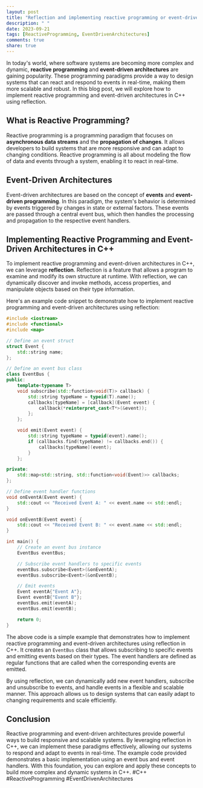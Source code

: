 ```yaml
---
layout: post
title: "Reflection and implementing reactive programming or event-driven architectures in C++."
description: " "
date: 2023-09-21
tags: [ReactiveProgramming, EventDrivenArchitectures]
comments: true
share: true
---
```


In today's world, where software systems are becoming more complex and dynamic, **reactive programming** and **event-driven architectures** are gaining popularity. These programming paradigms provide a way to design systems that can react and respond to events in real-time, making them more scalable and robust. In this blog post, we will explore how to implement reactive programming and event-driven architectures in C++ using reflection.

## What is Reactive Programming?

Reactive programming is a programming paradigm that focuses on **asynchronous data streams** and the **propagation of changes**. It allows developers to build systems that are more responsive and can adapt to changing conditions. Reactive programming is all about modeling the flow of data and events through a system, enabling it to react in real-time.

## Event-Driven Architectures

Event-driven architectures are based on the concept of **events** and **event-driven programming**. In this paradigm, the system's behavior is determined by events triggered by changes in state or external factors. These events are passed through a central event bus, which then handles the processing and propagation to the respective event handlers.

## Implementing Reactive Programming and Event-Driven Architectures in C++

To implement reactive programming and event-driven architectures in C++, we can leverage **reflection**. Reflection is a feature that allows a program to examine and modify its own structure at runtime. With reflection, we can dynamically discover and invoke methods, access properties, and manipulate objects based on their type information.

Here's an example code snippet to demonstrate how to implement reactive programming and event-driven architectures using reflection:

```cpp
#include <iostream>
#include <functional>
#include <map>

// Define an event struct
struct Event {
    std::string name;
};

// Define an event bus class
class EventBus {
public:
    template<typename T>
    void subscribe(std::function<void(T)> callback) {
        std::string typeName = typeid(T).name();
        callbacks[typeName] = [callback](Event event) {
            callback(*reinterpret_cast<T*>(&event));
        };
    };

    void emit(Event event) {
        std::string typeName = typeid(event).name();
        if (callbacks.find(typeName) != callbacks.end()) {
            callbacks[typeName](event);
        }
    };

private:
    std::map<std::string, std::function<void(Event)>> callbacks;
};

// Define event handler functions
void onEventA(Event event) {
    std::cout << "Received Event A: " << event.name << std::endl;
}

void onEventB(Event event) {
    std::cout << "Received Event B: " << event.name << std::endl;
}

int main() {
    // Create an event bus instance
    EventBus eventBus;

    // Subscribe event handlers to specific events
    eventBus.subscribe<Event>(&onEventA);
    eventBus.subscribe<Event>(&onEventB);

    // Emit events
    Event eventA{"Event A"};
    Event eventB{"Event B"};
    eventBus.emit(eventA);
    eventBus.emit(eventB);

    return 0;
}
```

The above code is a simple example that demonstrates how to implement reactive programming and event-driven architectures using reflection in C++. It creates an `EventBus` class that allows subscribing to specific events and emitting events based on their types. The event handlers are defined as regular functions that are called when the corresponding events are emitted.

By using reflection, we can dynamically add new event handlers, subscribe and unsubscribe to events, and handle events in a flexible and scalable manner. This approach allows us to design systems that can easily adapt to changing requirements and scale efficiently.

## Conclusion

Reactive programming and event-driven architectures provide powerful ways to build responsive and scalable systems. By leveraging reflection in C++, we can implement these paradigms effectively, allowing our systems to respond and adapt to events in real-time. The example code provided demonstrates a basic implementation using an event bus and event handlers. With this foundation, you can explore and apply these concepts to build more complex and dynamic systems in C++. #C++ #ReactiveProgramming #EventDrivenArchitectures